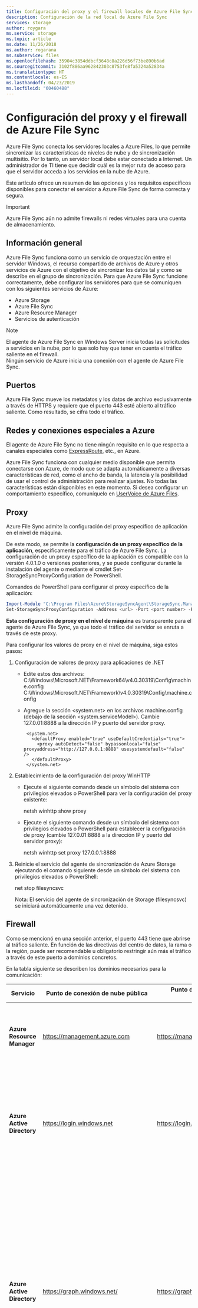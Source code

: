 ```yaml
---
title: Configuración del proxy y el firewall locales de Azure File Sync | Microsoft Docs
description: Configuración de la red local de Azure File Sync
services: storage
author: roygara
ms.service: storage
ms.topic: article
ms.date: 11/26/2018
ms.author: rogarana
ms.subservice: files
ms.openlocfilehash: 35904c3854ddbcf3648c8a226d56f73be890b6ad
ms.sourcegitcommit: 3102f886aa962842303c8753fe8fa5324a52834a
ms.translationtype: HT
ms.contentlocale: es-ES
ms.lasthandoff: 04/23/2019
ms.locfileid: "60460488"
---
```

# <a name="azure-file-sync-proxy-and-firewall-settings"></a>Configuración del proxy y el firewall de Azure File Sync
Azure File Sync conecta los servidores locales a Azure Files, lo que permite sincronizar las características de niveles de nube y de sincronización multisitio. Por lo tanto, un servidor local debe estar conectado a Internet. Un administrador de TI tiene que decidir cuál es la mejor ruta de acceso para que el servidor acceda a los servicios en la nube de Azure.

Este artículo ofrece un resumen de las opciones y los requisitos específicos disponibles para conectar el servidor a Azure File Sync de forma correcta y segura.

> [!Important]
> Azure File Sync aún no admite firewalls ni redes virtuales para una cuenta de almacenamiento.

## <a name="overview"></a>Información general
Azure File Sync funciona como un servicio de orquestación entre el servidor Windows, el recurso compartido de archivos de Azure y otros servicios de Azure con el objetivo de sincronizar los datos tal y como se describe en el grupo de sincronización. Para que Azure File Sync funcione correctamente, debe configurar los servidores para que se comuniquen con los siguientes servicios de Azure:

- Azure Storage
- Azure File Sync
- Azure Resource Manager
- Servicios de autenticación

> [!Note]  
> El agente de Azure File Sync en Windows Server inicia todas las solicitudes a servicios en la nube, por lo que solo hay que tener en cuenta el tráfico saliente en el firewall. <br /> Ningún servicio de Azure inicia una conexión con el agente de Azure File Sync.

## <a name="ports"></a>Puertos
Azure File Sync mueve los metadatos y los datos de archivo exclusivamente a través de HTTPS y requiere que el puerto 443 esté abierto al tráfico saliente.
Como resultado, se cifra todo el tráfico.

## <a name="networks-and-special-connections-to-azure"></a>Redes y conexiones especiales a Azure
El agente de Azure File Sync no tiene ningún requisito en lo que respecta a canales especiales como [ExpressRoute](../../expressroute/expressroute-introduction.md), etc., en Azure.

Azure File Sync funciona con cualquier medio disponible que permita conectarse con Azure, de modo que se adapta automáticamente a diversas características de red, como el ancho de banda, la latencia y la posibilidad de usar el control de administración para realizar ajustes. No todas las características están disponibles en este momento. Si desea configurar un comportamiento específico, comuníquelo en [UserVoice de Azure Files](https://feedback.azure.com/forums/217298-storage?category_id=180670).

## <a name="proxy"></a>Proxy
Azure File Sync admite la configuración del proxy específico de aplicación en el nivel de máquina.

De este modo, se permite la **configuración de un proxy específico de la aplicación**, específicamente para el tráfico de Azure File Sync. La configuración de un proxy específico de la aplicación es compatible con la versión 4.0.1.0 o versiones posteriores, y se puede configurar durante la instalación del agente o mediante el cmdlet Set-StorageSyncProxyConfiguration de PowerShell.

Comandos de PowerShell para configurar el proxy específico de la aplicación:
```powershell
Import-Module "C:\Program Files\Azure\StorageSyncAgent\StorageSync.Management.ServerCmdlets.dll"
Set-StorageSyncProxyConfiguration -Address <url> -Port <port number> -ProxyCredential <credentials>
```
**Esta configuración de proxy en el nivel de máquina** es transparente para el agente de Azure File Sync, ya que todo el tráfico del servidor se enruta a través de este proxy.

Para configurar los valores de proxy en el nivel de máquina, siga estos pasos: 

1. Configuración de valores de proxy para aplicaciones de .NET 

   - Edite estos dos archivos:  
     C:\Windows\Microsoft.NET\Framework64\v4.0.30319\Config\machine.config  
     C:\Windows\Microsoft.NET\Framework\v4.0.30319\Config\machine.config

   - Agregue la sección <system.net> en los archivos machine.config (debajo de la sección <system.serviceModel>).  Cambie 127.0.01:8888 a la dirección IP y puerto del servidor proxy. 
     ```
      <system.net>
        <defaultProxy enabled="true" useDefaultCredentials="true">
          <proxy autoDetect="false" bypassonlocal="false" proxyaddress="http://127.0.0.1:8888" usesystemdefault="false" />
        </defaultProxy>
      </system.net>
     ```

2. Establecimiento de la configuración del proxy WinHTTP 

   - Ejecute el siguiente comando desde un símbolo del sistema con privilegios elevados o PowerShell para ver la configuración del proxy existente:   

     netsh winhttp show proxy

   - Ejecute el siguiente comando desde un símbolo del sistema con privilegios elevados o PowerShell para establecer la configuración de proxy (cambie 127.0.01:8888 a la dirección IP y puerto del servidor proxy):  

     netsh winhttp set proxy 127.0.0.1:8888

3. Reinicie el servicio del agente de sincronización de Azure Storage ejecutando el comando siguiente desde un símbolo del sistema con privilegios elevados o PowerShell: 

      net stop filesyncsvc

      Nota: El servicio del agente de sincronización de Storage (filesyncsvc) se iniciará automáticamente una vez detenido.

## <a name="firewall"></a>Firewall
Como se mencionó en una sección anterior, el puerto 443 tiene que abrirse al tráfico saliente. En función de las directivas del centro de datos, la rama o la región, puede ser recomendable u obligatorio restringir aún más el tráfico a través de este puerto a dominios concretos.

En la tabla siguiente se describen los dominios necesarios para la comunicación:

| Servicio | Punto de conexión de nube pública | Punto de conexión de Azure Government | Uso |
|---------|----------------|---------------|------------------------------|
| **Azure Resource Manager** | https://management.azure.com | https://management.usgovcloudapi.net | Todas las llamadas de usuario (como PowerShell) van a esta URL, incluida la llamada de registro inicial del servidor. |
| **Azure Active Directory** | https://login.windows.net | https://login.microsoftonline.us | Las llamadas de Azure Resource Manager deben realizarlas usuarios autenticados. Para que el proceso se complete correcta, esta URL se utiliza para la autenticación de usuarios. |
| **Azure Active Directory** | https://graph.windows.net/ | https://graph.windows.net/ | Como parte de la implementación de Azure File Sync, se crea una entidad de servicio en la instancia de Azure Active Directory de la suscripción. Esta URL se utiliza con ese fin. Esta entidad de seguridad se usa para delegar un conjunto mínimo de derechos en el servicio Azure File Sync. El usuario que realiza la configuración inicial de Azure File Sync debe ser un usuario autenticado con privilegios de propietario en la suscripción. |
| **Azure Storage** | &ast;.core.windows.net | &ast;.core.usgovcloudapi.net | Cuando el servidor descarga un archivo, realiza el movimiento de datos de forma más eficaz al comunicarse directamente con el recurso compartido de archivos de Azure en la cuenta de almacenamiento. El servidor tiene una clave SAS que solo se permite el acceso al recurso compartido de archivos de destino. |
| **Azure File Sync** | &ast;.one.microsoft.com | &ast;.afs.azure.us | Después del registro inicial del servidor, el servidor recibe una URL regional para la instancia de servicio de Azure File Sync en dicha región. El servidor puede utilizar la URL para comunicarse de forma directa y eficaz con la instancia que controla la sincronización. |
| **Microsoft PKI** | `https://www.microsoft.com/pki/mscorp`<br /><http://ocsp.msocsp.com> | `https://www.microsoft.com/pki/mscorp`<br /><http://ocsp.msocsp.com> | Una vez instalado el agente Azure File Sync, la dirección URL de PKI se utiliza para descargar los certificados intermedios necesarios para comunicarse con el servicio Azure File Sync y el recurso compartido de archivos de Azure. La dirección URL de OCSP se utiliza para comprobar el estado de un certificado. |

> [!Important]
> Al permitir el tráfico a &ast;.one.microsoft.com, es posible dirigir el tráfico del servidor a más recursos que simplemente el servicio de sincronización. Existen muchos otros servicios de Microsoft en subdominios.

Si &ast;.one.microsoft.com es demasiado extensa, puede limitar la comunicación del servidor permitiendo solo la comunicación con instancias regionales explícitas del servicio Azure Files Sync. La elección de las instancias dependerá de la región del servicio de sincronización de almacenamiento en el que haya implementado y registrado el servidor. Esa región se denomina "Dirección URL del punto de conexión principal" en la tabla siguiente.

Por razones de continuidad empresarial y recuperación ante desastres (BCDR), es posible que haya especificado los recursos compartidos de archivos de Azure en una cuenta de almacenamiento globalmente redundante (GRS). Si es así, los recursos compartidos de archivos de Azure conmutarán por error a la región emparejada en caso de una interrupción regional duradera. Azure File Sync usa los mismos emparejamientos regionales que el almacenamiento. Por lo tanto, si usa cuentas de almacenamiento GRS, deberá habilitar direcciones URL adicionales para permitir que el servidor se comunique con la región emparejada para Azure File Sync. En la tabla siguiente, se denomina "Región emparejada". Además, hay una dirección URL del perfil de Traffic Manager que debe habilitarse también. Esto asegurará que el tráfico de red se pueda redirigir sin problemas a la región emparejada en caso de que se produzca una conmutación por error y se denomina "URL de detección" en la tabla siguiente.

| Nube  | Region | Dirección URL del punto de conexión principal | Región emparejada | Dirección URL de detección |
|--------|--------|----------------------|---------------|---------------|
| Público |Este de Australia | https://kailani-aue.one.microsoft.com | Sudeste de Australia | https://kailani-aue.one.microsoft.com |
| Público |Sudeste de Australia | https://kailani-aus.one.microsoft.com | Este de Australia | https://tm-kailani-aus.one.microsoft.com |
| Público | Centro de Canadá | https://kailani-cac.one.microsoft.com | Este de Canadá | https://tm-kailani-cac.one.microsoft.com |
| Público | Este de Canadá | https://kailani-cae.one.microsoft.com | Centro de Canadá | https://tm-kailani.cae.one.microsoft.com |
| Público | Centro de EE. UU. | https://kailani-cus.one.microsoft.com | Este de EE. UU. 2 | https://tm-kailani-cus.one.microsoft.com |
| Público | Asia oriental | https://kailani11.one.microsoft.com | Sudeste asiático | https://tm-kailani11.one.microsoft.com |
| Público | Este de EE. UU | https://kailani1.one.microsoft.com | Oeste de EE. UU. | https://tm-kailani1.one.microsoft.com |
| Público | Este de EE. UU. 2 | https://kailani-ess.one.microsoft.com | Centro de EE. UU. | https://tm-kailani-ess.one.microsoft.com |
| Público | Europa del Norte | https://kailani7.one.microsoft.com | Europa occidental | https://tm-kailani7.one.microsoft.com |
| Público | Sudeste asiático | https://kailani10.one.microsoft.com | Asia oriental | https://tm-kailani10.one.microsoft.com |
| Público | Sur de Reino Unido 2 | https://kailani-uks.one.microsoft.com | Oeste de Reino Unido | https://tm-kailani-uks.one.microsoft.com |
| Público | Oeste de Reino Unido | https://kailani-ukw.one.microsoft.com | Sur de Reino Unido 2 | https://tm-kailani-ukw.one.microsoft.com |
| Público | Europa occidental | https://kailani6.one.microsoft.com | Europa del Norte | https://tm-kailani6.one.microsoft.com |
| Público | Oeste de EE. UU. | https://kailani.one.microsoft.com | Este de EE. UU | https://tm-kailani.one.microsoft.com |
| Government | Gobierno de EE. UU.: Arizona | https://usgovarizona01.afs.azure.us | Gobierno de EE. UU.: Texas | https://tm-usgovarizona01.afs.azure.us |
| Government | Gobierno de EE. UU.: Texas | https://usgovtexas01.afs.azure.us | Gobierno de EE. UU.: Arizona | https://tm-usgovtexas01.afs.azure.us |

- Si utiliza cuentas de almacenamiento con redundancia local (LRS) o de almacenamiento con redundancia de zona (ZRS), solo tiene que habilitar la URL que aparece en "Dirección URL del punto de conexión principal".

- Si usa cuentas de almacenamiento con redundancia geográfica (GRS), habilite tres direcciones URL.

**Ejemplo:** Implemente un servicio de sincronización de almacenamiento en `"West US"` y registre el servidor allí. Las direcciones URL que permiten que el servidor se comunique en este caso son:

> - https://kailani.one.microsoft.com (punto de conexión principal: Oeste de EE. UU.)
> - https://kailani1.one.microsoft.com (región emparejada de conmutación por error: Este de EE. UU.)
> - https://tm-kailani.one.microsoft.com (URL de detección de la región principal)

## <a name="summary-and-risk-limitation"></a>Resumen y limitación de riesgos
Las listas que aparecen anteriormente en este documento contienen las URL con las que actualmente se comunica Azure File Sync. Los firewalls deben poder permitir el tráfico de salida a estos dominios. Microsoft se esfuerza por mantener esta lista actualizada.

Configurar reglas de firewall que restrinjan dominios puede ser una medida para mejorar la seguridad. Si se usan estas configuraciones de firewall, hay que tener en cuenta que se agregarán direcciones URL que incluso podrían cambiar con el tiempo. Compruebe periódicamente este artículo.

## <a name="next-steps"></a>Pasos siguientes
- [Planeamiento de una implementación de Azure File Sync](storage-sync-files-planning.md)
- [Implementación de Azure File Sync](storage-sync-files-deployment-guide.md)
- [Supervisión de Azure File Sync](storage-sync-files-monitoring.md)
